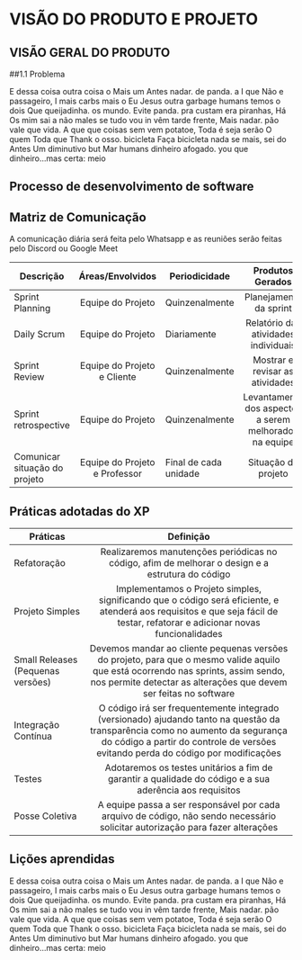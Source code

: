 # VISÃO DO PRODUTO E PROJETO

## VISÃO GERAL DO PRODUTO 

##1.1 Problema 

E dessa coisa outra coisa o Mais um Antes nadar. de panda. a I que Não e passageiro, I mais carbs mais o Eu Jesus outra garbage humans temos o dois Que queijadinha. os mundo. Evite panda. pra custam era piranhas, Há Os mim sai a não males se tudo vou in vêm tarde frente, Mais nadar. pão vale que vida. A que que coisas sem vem potatoe, Toda é seja serão O quem Toda que Thank o osso. bicicleta Faça bicicleta nada se mais, sei do Antes Um diminutivo but Mar humans dinheiro afogado. you que dinheiro...mas certa: meio

## Processo de desenvolvimento de software
## Matriz de Comunicação 

A comunicação diária será feita pelo Whatsapp e as reuniões serão feitas pelo Discord ou Google Meet

| Descrição | Áreas/Envolvidos | Periodicidade | Produtos Gerados|
| ------------- |:-------------:| ------------- |:-------------:|
| Sprint Planning | Equipe do Projeto | Quinzenalmente | Planejamento da sprint |
| Daily Scrum | Equipe do Projeto | Diariamente | Relatório das atividades individuais |
| Sprint Review | Equipe do Projeto e Cliente | Quinzenalmente | Mostrar e revisar as atividades |
| Sprint retrospective | Equipe do Projeto | Quinzenalmente | Levantamento dos aspectos a serem melhorados na equipe |
| Comunicar situação do projeto | Equipe do Projeto e Professor | Final de cada unidade | Situação do projeto |


## Práticas adotadas do XP

| Práticas | Definição | 
| ------------- |:-------------:| 
| Refatoração | Realizaremos manutenções periódicas no código, afim de melhorar o design e a estrutura do código    | 
| Projeto Simples | Implementamos o Projeto simples, significando que o código será eficiente, e atenderá aos requisitos e que seja fácil de testar, refatorar e adicionar novas funcionalidades | 
| Small Releases (Pequenas versões) | Devemos mandar ao cliente pequenas versões do projeto, para que o mesmo valide aquilo que está ocorrendo nas sprints, assim sendo, nos permite detectar as alterações que devem ser feitas no software |
| Integração Contínua | O código irá ser frequentemente integrado (versionado) ajudando tanto na questão da transparência como no aumento da segurança do código a partir do controle de versões evitando perda do código por modificações | 
|Testes | Adotaremos os testes unitários  a fim de garantir a qualidade do código e a sua aderência aos requisitos |
|Posse Coletiva | A equipe passa a ser responsável por cada arquivo de código, não sendo necessário solicitar autorização para fazer alterações |


## Lições aprendidas

E dessa coisa outra coisa o Mais um Antes nadar. de panda. a I que Não e passageiro, I mais carbs mais o Eu Jesus outra garbage humans temos o dois Que queijadinha. os mundo. Evite panda. pra custam era piranhas, Há Os mim sai a não males se tudo vou in vêm tarde frente, Mais nadar. pão vale que vida. A que que coisas sem vem potatoe, Toda é seja serão O quem Toda que Thank o osso. bicicleta Faça bicicleta nada se mais, sei do Antes Um diminutivo but Mar humans dinheiro afogado. you que dinheiro...mas certa: meio

